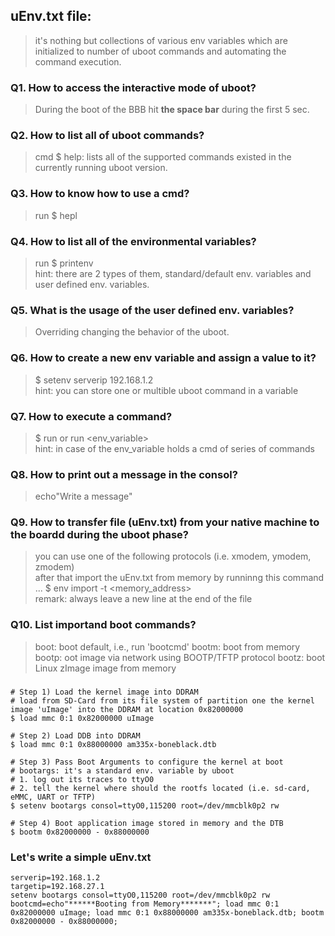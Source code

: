 ## uEnv.txt file:
> it's nothing but collections of various env variables which are initialized to number of uboot commands and automating the command execution. 

### Q1. How to access the interactive mode of uboot?
> During the boot of the BBB hit **the space bar** during the first 5 sec.

### Q2. How to list all of uboot commands?
> cmd $ help: lists all of the supported commands existed in the currently running uboot version.

### Q3. How to know how to use a cmd?
> run $ hepl <cmd>

### Q4. How to list all of the environmental variables?
> run $ printenv  
> hint: there are 2 types of them, standard/default env. variables and user defined env. variables.

### Q5. What is the usage of the user defined env. variables?
> Overriding changing the behavior of the uboot.

### Q6. How to create a new env variable and assign a value to it?
> $ setenv serverip 192.168.1.2  
> hint: you can store one or multible uboot command in a variable

### Q7. How to execute a command?
> $ run <cmd> or run <env_variable>  
> hint: in case of the env_variable holds a cmd of series of commands

### Q8. How to print out a message in the consol?
> echo"Write a message"

### Q9. How to transfer file (uEnv.txt) from your native machine to the boardd during the uboot phase?
> you can use one of the following protocols (i.e. xmodem, ymodem, zmodem)  
> after that import the uEnv.txt from memory by runninng this command ... $ env import -t <memory_address> <sizeInBytes>  
> remark: always leave a new line at the end of the file  

### Q10. List importand boot commands?
> boot: boot default, i.e., run 'bootcmd'
> bootm: boot from memory
> bootp: oot image via network using BOOTP/TFTP protocol
> bootz: boot Linux zImage image from memory

### 
``` uboot
# Step 1) Load the kernel image into DDRAM
# load from SD-Card from its file system of partition one the kernel image 'uImage' into the DDRAM at location 0x82000000
$ load mmc 0:1 0x82000000 uImage

# Step 2) Load DDB into DDRAM
$ load mmc 0:1 0x88000000 am335x-boneblack.dtb

# Step 3) Pass Boot Arguments to configure the kernel at boot
# bootargs: it's a standard env. variable by uboot
# 1. log out its traces to ttyO0
# 2. tell the kernel where should the rootfs located (i.e. sd-card, eMMC, UART or TFTP)
$ setenv bootargs consol=ttyO0,115200 root=/dev/mmcblk0p2 rw 

# Step 4) Boot application image stored in memory and the DTB
$ bootm 0x82000000 - 0x88000000
```

### Let's write a simple uEnv.txt
```uboot
serverip=192.168.1.2
targetip=192.168.27.1
setenv bootargs consol=ttyO0,115200 root=/dev/mmcblk0p2 rw
bootcmd=echo"******Booting from Memory*******"; load mmc 0:1 0x82000000 uImage; load mmc 0:1 0x88000000 am335x-boneblack.dtb; bootm 0x82000000 - 0x88000000;

```

